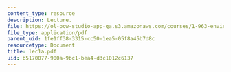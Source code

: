 ```yaml
---
content_type: resource
description: Lecture.
file: https://ol-ocw-studio-app-qa.s3.amazonaws.com/courses/1-963-environmental-engineering-applications-of-geographic-information-systems-fall-2004/b5170077900a9bc1bea4d3c1012c6137_lec1a.pdf
file_type: application/pdf
parent_uid: 1fe1ff38-3315-cc50-1ea5-05f8a45b7d8c
resourcetype: Document
title: lec1a.pdf
uid: b5170077-900a-9bc1-bea4-d3c1012c6137
---
```

